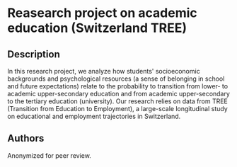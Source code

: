 # Reasearch project on academic education (Switzerland TREE)

## Description
In this research project, we analyze how students' socioeconomic backgrounds and psychological resources (a sense of belonging in school and future expectations) relate to the probability to transition from lower- to academic upper-secondary education and from academic upper-secondary to the tertiary education (university). Our research relies on data from TREE (Transition from Education to Employment), a large-scale  longitudinal study on educational and employment trajectories in Switzerland.

## Authors
Anonymized for peer review.

